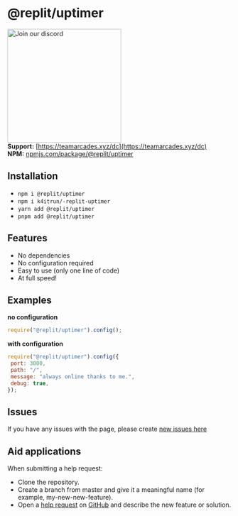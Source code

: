 # @replit/uptimer
<a href="https://teamarcades.xyz/dc" target="_blank"><img src="https://discord.com/api/guilds/935157109761388554/widget.png?style=banner2" alt="Join our discord" width="256"></a><br>
**Support:** [https://teamarcades.xyz/dc](https://teamarcades.xyz/dc) <br>
**NPM:** [npmjs.com/package/@replit/uptimer](https://www.npmjs.com/package/@replit/uptimer)<br>

## Installation
- `npm i @replit/uptimer`
- `npm i k4itrun/-replit-uptimer`
- `yarn add @replit/uptimer`
- `pnpm add @replit/uptimer`
  
## Features
- No dependencies
- No configuration required
- Easy to use (only one line of code)
- At full speed!

## Examples
**no configuration**
```javascript
require("@replit/uptimer").config();
```

**with configuration**
```javascript
require("@replit/uptimer").config({
 port: 3000,
 path: "/",
 message: "always online thanks to me.",
 debug: true,
});
```

## Issues
If you have any issues with the page, please create [new issues here](https://github.com/k4itrun/-replit-uptimer/issues)

## Aid applications
When submitting a help request:

- Clone the repository.
- Create a branch from master and give it a meaningful name (for example, my-new-new-feature).
- Open a [help request](https://github.com/k4itrun/-replit-uptimer/pulls) on [GitHub](https://github.com/) and describe the new feature or solution.
